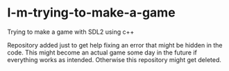 # I-m-trying-to-make-a-game
Trying to make a game with SDL2 using c++

Repository added just to get help fixing an error that might be hidden in the code.
This might become an actual game some day in the future if everything works as intended.
Otherwise this repository might get deleted.
